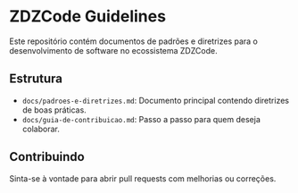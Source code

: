 # ZDZCode Guidelines

Este repositório contém documentos de padrões e diretrizes para o desenvolvimento de software no ecossistema ZDZCode.

## Estrutura

- `docs/padroes-e-diretrizes.md`: Documento principal contendo diretrizes de boas práticas.
- `docs/guia-de-contribuicao.md`: Passo a passo para quem deseja colaborar.

## Contribuindo

Sinta-se à vontade para abrir pull requests com melhorias ou correções.

